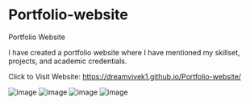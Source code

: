 # Portfolio-website

Portfolio Website

I have created a portfolio website where I have mentioned my skillset, projects, and academic credentials.

Click to Visit Website: https://dreamvivek1.github.io/Portfolio-website/

![image](https://user-images.githubusercontent.com/71843237/170884107-6548adf4-e2bb-4fd4-b0af-31f9c61bebcf.png)
![image](https://user-images.githubusercontent.com/71843237/170884166-645c5a43-430c-4d93-9c6f-6f87d764a29e.png)
![image](https://user-images.githubusercontent.com/71843237/170884177-ee411877-db57-4d63-9407-f6cff1d5c92c.png)
![image](https://user-images.githubusercontent.com/71843237/170884192-28f160eb-902d-461c-af8b-d69b425da47d.png)
